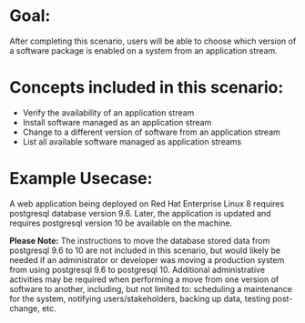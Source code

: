 # Goal:

After completing this scenario, users will be able to choose which version of a software package is enabled on a system from an application stream.

# Concepts included in this scenario:
* Verify the availability of an application stream
* Install software managed as an application stream
* Change to a different version of software from an application stream
* List all available software managed as application streams

# Example Usecase:

A web application being deployed on Red Hat Enterprise Linux 8 requires postgresql database version 9.6.  Later, the application is updated and requires postgresql version 10 be available on the machine.

**Please Note:** The instructions to move the database stored data from postgresql 9.6 to 10 are not included in this scenario, but would likely be needed if an administrator or developer was moving a production system from using postgresql 9.6 to postgresql 10.  Additional administrative activities may be required when performing a move from one version of software to another, including, but not limited to: scheduling a maintenance for the system, notifying users/stakeholders, backing up data, testing post-change, etc.

